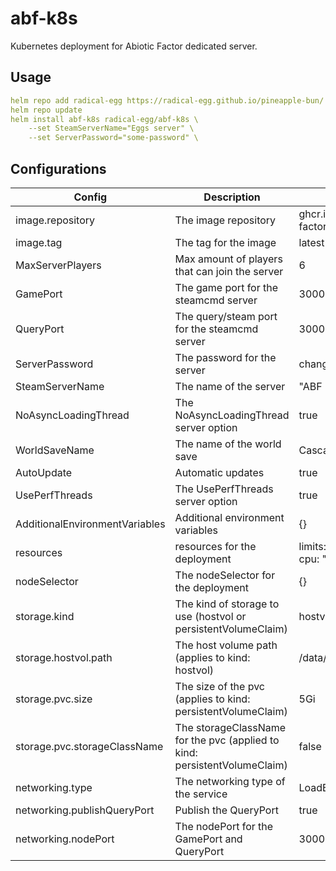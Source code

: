 # abf-k8s

Kubernetes deployment for Abiotic Factor dedicated server.

## Usage

```yaml
helm repo add radical-egg https://radical-egg.github.io/pineapple-bun/
helm repo update
helm install abf-k8s radical-egg/abf-k8s \
    --set SteamServerName="Eggs server" \
    --set ServerPassword="some-password" \
```

## Configurations

| Config                            | Description                                                               | Default                                           |
| --------                          | -------                                                                   | -------                                           |
| image.repository                  | The image repository                                                      |   ghcr.io/pleut/abiotic-factor-linux-docker       |
| image.tag                         | The tag for the image                                                     |   latest                                          |
| MaxServerPlayers                  | Max amount of players that can join the server                            |   6                                               |
| GamePort                          | The game port for the steamcmd server                                     |   30000                                           |
| QueryPort                         | The query/steam port for the steamcmd server                              |   30001                                           |
| ServerPassword                    | The password for the server                                               |   changeme                                        |
| SteamServerName                   | The name of the server                                                    |   "ABF K8s"                                       |
| NoAsyncLoadingThread              | The NoAsyncLoadingThread server option                                    |   true                                            |
| WorldSaveName                     | The name of the world save                                                |   Cascade                                         |
| AutoUpdate                        | Automatic updates                                                         |   true                                            |
| UsePerfThreads                    | The UsePerfThreads server option                                          |   true                                            |
| AdditionalEnvironmentVariables    | Additional environment variables                                          |   {}                                              |
| resources                         | resources for the deployment                                              |   limits: { memory: 2Gi, cpu: "1" }               |
| nodeSelector                      | The nodeSelector for the deployment                                       |   {}                                              |
| storage.kind                      | The kind of storage to use (hostvol or persistentVolumeClaim)             |   hostvol                                         |
| storage.hostvol.path              | The host volume path (applies to kind: hostvol)                           |   /data/abf                                       |
| storage.pvc.size                  | The size of the pvc (applies to kind: persistentVolumeClaim)              |   5Gi                                             |
| storage.pvc.storageClassName      | The storageClassName for the pvc (applied to kind: persistentVolumeClaim) |   false                                           |
| networking.type                   | The networking type of the service                                        |   LoadBalancer                                    |
| networking.publishQueryPort       | Publish the QueryPort                                                     |   true                                            |
| networking.nodePort               | The nodePort for the GamePort and QueryPort                               |   30000                                           |

